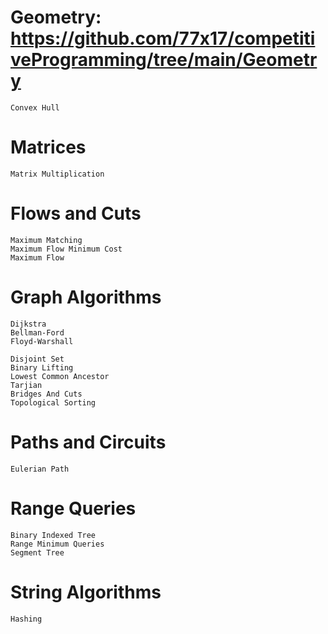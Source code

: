 # Geometry: https://github.com/77x17/competitiveProgramming/tree/main/Geometry
    Convex Hull
    
# Matrices
    Matrix Multiplication

# Flows and Cuts
    Maximum Matching
    Maximum Flow Minimum Cost  
    Maximum Flow

# Graph Algorithms
    Dijkstra
    Bellman-Ford
    Floyd-Warshall
    
    Disjoint Set 
    Binary Lifting
    Lowest Common Ancestor 
    Tarjian
    Bridges And Cuts
    Topological Sorting

# Paths and Circuits    
    Eulerian Path

# Range Queries
    Binary Indexed Tree
    Range Minimum Queries 
    Segment Tree

# String Algorithms
    Hashing

